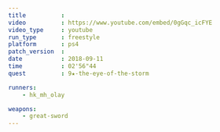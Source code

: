 ```yaml
---
title          :
video          : https://www.youtube.com/embed/0gGqc_icFYE
video_type     : youtube
run_type       : freestyle
platform       : ps4
patch_version  :
date           : 2018-09-11
time           : 02'56"44
quest          : 9★-the-eye-of-the-storm

runners:
    - hk_mh_olay

weapons:
    - great-sword
---
```

